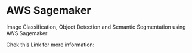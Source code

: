 # AWS Sagemaker
Image Classification, Object Detection and Semantic Segmentation using AWS Sagemaker

Chek this Link for more information: 
